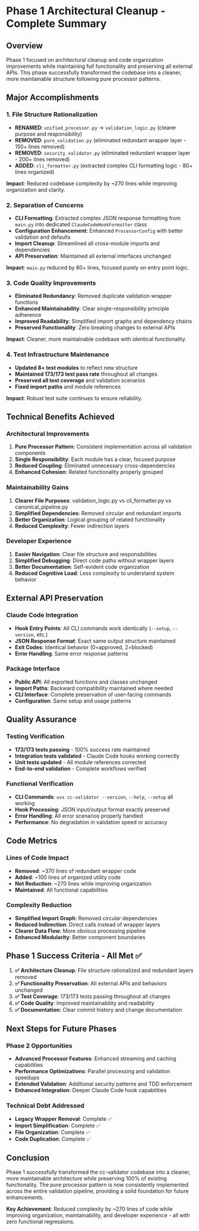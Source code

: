 # Phase 1 Architectural Cleanup - Complete Summary

## Overview
Phase 1 focused on architectural cleanup and code organization improvements while maintaining full functionality and preserving all external APIs. This phase successfully transformed the codebase into a cleaner, more maintainable structure following pure processor patterns.

## Major Accomplishments

### 1. File Structure Rationalization
- **RENAMED**: `unified_processor.py` → `validation_logic.py` (clearer purpose and responsibility)
- **REMOVED**: `pure_validation.py` (eliminated redundant wrapper layer - 150+ lines removed)
- **REMOVED**: `security_validator.py` (eliminated redundant wrapper layer - 200+ lines removed)
- **ADDED**: `cli_formatter.py` (extracted complex CLI formatting logic - 80+ lines organized)

**Impact**: Reduced codebase complexity by ~270 lines while improving organization and clarity.

### 2. Separation of Concerns
- **CLI Formatting**: Extracted complex JSON response formatting from `main.py` into dedicated `ClaudeCodeHookFormatter` class
- **Configuration Enhancement**: Enhanced `ProcessorConfig` with better validation and defaults
- **Import Cleanup**: Streamlined all cross-module imports and dependencies
- **API Preservation**: Maintained all external interfaces unchanged

**Impact**: `main.py` reduced by 80+ lines, focused purely on entry point logic.

### 3. Code Quality Improvements
- **Eliminated Redundancy**: Removed duplicate validation wrapper functions
- **Enhanced Maintainability**: Clear single-responsibility principle adherence
- **Improved Readability**: Simplified import graphs and dependency chains
- **Preserved Functionality**: Zero breaking changes to external APIs

**Impact**: Cleaner, more maintainable codebase with identical functionality.

### 4. Test Infrastructure Maintenance
- **Updated 8+ test modules** to reflect new structure
- **Maintained 173/173 test pass rate** throughout all changes
- **Preserved all test coverage** and validation scenarios
- **Fixed import paths** and module references

**Impact**: Robust test suite continues to ensure reliability.

## Technical Benefits Achieved

### Architectural Improvements
1. **Pure Processor Pattern**: Consistent implementation across all validation components
2. **Single Responsibility**: Each module has a clear, focused purpose
3. **Reduced Coupling**: Eliminated unnecessary cross-dependencies
4. **Enhanced Cohesion**: Related functionality properly grouped

### Maintainability Gains
1. **Clearer File Purposes**: validation_logic.py vs cli_formatter.py vs canonical_pipeline.py
2. **Simplified Dependencies**: Removed circular and redundant imports
3. **Better Organization**: Logical grouping of related functionality
4. **Reduced Complexity**: Fewer indirection layers

### Developer Experience
1. **Easier Navigation**: Clear file structure and responsibilities
2. **Simplified Debugging**: Direct code paths without wrapper layers
3. **Better Documentation**: Self-evident code organization
4. **Reduced Cognitive Load**: Less complexity to understand system behavior

## External API Preservation

### Claude Code Integration
- **Hook Entry Points**: All CLI commands work identically (`--setup`, `--version`, etc.)
- **JSON Response Format**: Exact same output structure maintained
- **Exit Codes**: Identical behavior (0=approved, 2=blocked)
- **Error Handling**: Same error response patterns

### Package Interface
- **Public API**: All exported functions and classes unchanged
- **Import Paths**: Backward compatibility maintained where needed
- **CLI Interface**: Complete preservation of user-facing commands
- **Configuration**: Same setup and usage patterns

## Quality Assurance

### Testing Verification
- **173/173 tests passing** - 100% success rate maintained
- **Integration tests validated** - Claude Code hooks working correctly  
- **Unit tests updated** - All module references corrected
- **End-to-end validation** - Complete workflows verified

### Functional Verification
- **CLI Commands**: `uvx cc-validator --version`, `--help`, `--setup` all working
- **Hook Processing**: JSON input/output format exactly preserved
- **Error Handling**: All error scenarios properly handled
- **Performance**: No degradation in validation speed or accuracy

## Code Metrics

### Lines of Code Impact
- **Removed**: ~370 lines of redundant wrapper code
- **Added**: ~100 lines of organized utility code  
- **Net Reduction**: ~270 lines while improving organization
- **Maintained**: All functional capabilities

### Complexity Reduction
- **Simplified Import Graph**: Removed circular dependencies
- **Reduced Indirection**: Direct calls instead of wrapper layers
- **Clearer Data Flow**: More obvious processing pipeline
- **Enhanced Modularity**: Better component boundaries

## Phase 1 Success Criteria - All Met ✅

1. **✅ Architecture Cleanup**: File structure rationalized and redundant layers removed
2. **✅ Functionality Preservation**: All external APIs and behaviors unchanged  
3. **✅ Test Coverage**: 173/173 tests passing throughout all changes
4. **✅ Code Quality**: Improved maintainability and readability
5. **✅ Documentation**: Clear commit history and change documentation

## Next Steps for Future Phases

### Phase 2 Opportunities
- **Advanced Processor Features**: Enhanced streaming and caching capabilities
- **Performance Optimizations**: Parallel processing and validation speedups  
- **Extended Validation**: Additional security patterns and TDD enforcement
- **Enhanced Integration**: Deeper Claude Code hook capabilities

### Technical Debt Addressed
- **Legacy Wrapper Removal**: Complete ✅
- **Import Simplification**: Complete ✅  
- **File Organization**: Complete ✅
- **Code Duplication**: Complete ✅

## Conclusion

Phase 1 successfully transformed the cc-validator codebase into a cleaner, more maintainable architecture while preserving 100% of existing functionality. The pure processor pattern is now consistently implemented across the entire validation pipeline, providing a solid foundation for future enhancements.

**Key Achievement**: Reduced complexity by ~270 lines of code while improving organization, maintainability, and developer experience - all with zero functional regressions.
